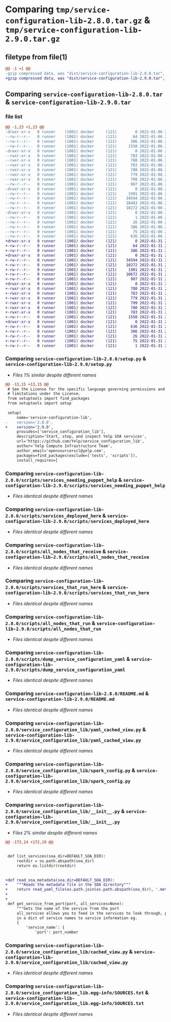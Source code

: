 # Comparing `tmp/service-configuration-lib-2.8.0.tar.gz` & `tmp/service-configuration-lib-2.9.0.tar.gz`

## filetype from file(1)

```diff
@@ -1 +1 @@
-gzip compressed data, was "dist/service-configuration-lib-2.8.0.tar", last modified: Thu Jan  6 23:19:17 2022, max compression
+gzip compressed data, was "dist/service-configuration-lib-2.9.0.tar", last modified: Mon Jan 31 23:39:35 2022, max compression
```

## Comparing `service-configuration-lib-2.8.0.tar` & `service-configuration-lib-2.9.0.tar`

### file list

```diff
@@ -1,23 +1,23 @@
-drwxr-xr-x   0 runner    (1001) docker     (121)        0 2022-01-06 23:19:17.000000 service-configuration-lib-2.8.0/
--rw-r--r--   0 runner    (1001) docker     (121)       64 2022-01-06 23:19:17.000000 service-configuration-lib-2.8.0/setup.cfg
--rw-r--r--   0 runner    (1001) docker     (121)      386 2022-01-06 23:19:17.000000 service-configuration-lib-2.8.0/PKG-INFO
--rw-r--r--   0 runner    (1001) docker     (121)     1550 2022-01-06 23:19:10.000000 service-configuration-lib-2.8.0/setup.py
-drwxr-xr-x   0 runner    (1001) docker     (121)        0 2022-01-06 23:19:17.000000 service-configuration-lib-2.8.0/scripts/
--rwxr-xr-x   0 runner    (1001) docker     (121)      783 2022-01-06 23:19:10.000000 service-configuration-lib-2.8.0/scripts/services_needing_puppet_help
--rwxr-xr-x   0 runner    (1001) docker     (121)      780 2022-01-06 23:19:10.000000 service-configuration-lib-2.8.0/scripts/services_deployed_here
--rwxr-xr-x   0 runner    (1001) docker     (121)      783 2022-01-06 23:19:10.000000 service-configuration-lib-2.8.0/scripts/all_nodes_that_receive
--rwxr-xr-x   0 runner    (1001) docker     (121)      780 2022-01-06 23:19:10.000000 service-configuration-lib-2.8.0/scripts/services_that_run_here
--rwxr-xr-x   0 runner    (1001) docker     (121)      779 2022-01-06 23:19:10.000000 service-configuration-lib-2.8.0/scripts/all_nodes_that_run
--rwxr-xr-x   0 runner    (1001) docker     (121)      799 2022-01-06 23:19:10.000000 service-configuration-lib-2.8.0/scripts/dump_service_configuration_yaml
--rw-r--r--   0 runner    (1001) docker     (121)      907 2022-01-06 23:19:10.000000 service-configuration-lib-2.8.0/README.md
-drwxr-xr-x   0 runner    (1001) docker     (121)        0 2022-01-06 23:19:17.000000 service-configuration-lib-2.8.0/service_configuration_lib/
--rw-r--r--   0 runner    (1001) docker     (121)     1901 2022-01-06 23:19:10.000000 service-configuration-lib-2.8.0/service_configuration_lib/yaml_cached_view.py
--rw-r--r--   0 runner    (1001) docker     (121)    34594 2022-01-06 23:19:10.000000 service-configuration-lib-2.8.0/service_configuration_lib/spark_config.py
--rw-r--r--   0 runner    (1001) docker     (121)    10483 2022-01-06 23:19:10.000000 service-configuration-lib-2.8.0/service_configuration_lib/__init__.py
--rw-r--r--   0 runner    (1001) docker     (121)    10272 2022-01-06 23:19:10.000000 service-configuration-lib-2.8.0/service_configuration_lib/cached_view.py
-drwxr-xr-x   0 runner    (1001) docker     (121)        0 2022-01-06 23:19:17.000000 service-configuration-lib-2.8.0/service_configuration_lib.egg-info/
--rw-r--r--   0 runner    (1001) docker     (121)        1 2022-01-06 23:19:17.000000 service-configuration-lib-2.8.0/service_configuration_lib.egg-info/dependency_links.txt
--rw-r--r--   0 runner    (1001) docker     (121)       26 2022-01-06 23:19:17.000000 service-configuration-lib-2.8.0/service_configuration_lib.egg-info/top_level.txt
--rw-r--r--   0 runner    (1001) docker     (121)      386 2022-01-06 23:19:17.000000 service-configuration-lib-2.8.0/service_configuration_lib.egg-info/PKG-INFO
--rw-r--r--   0 runner    (1001) docker     (121)       75 2022-01-06 23:19:17.000000 service-configuration-lib-2.8.0/service_configuration_lib.egg-info/requires.txt
--rw-r--r--   0 runner    (1001) docker     (121)      636 2022-01-06 23:19:17.000000 service-configuration-lib-2.8.0/service_configuration_lib.egg-info/SOURCES.txt
+drwxr-xr-x   0 runner    (1001) docker     (121)        0 2022-01-31 23:39:35.000000 service-configuration-lib-2.9.0/
+-rw-r--r--   0 runner    (1001) docker     (121)       64 2022-01-31 23:39:35.000000 service-configuration-lib-2.9.0/setup.cfg
+-rw-r--r--   0 runner    (1001) docker     (121)      386 2022-01-31 23:39:35.000000 service-configuration-lib-2.9.0/PKG-INFO
+drwxr-xr-x   0 runner    (1001) docker     (121)        0 2022-01-31 23:39:35.000000 service-configuration-lib-2.9.0/service_configuration_lib/
+-rw-r--r--   0 runner    (1001) docker     (121)    34594 2022-01-31 23:39:29.000000 service-configuration-lib-2.9.0/service_configuration_lib/spark_config.py
+-rw-r--r--   0 runner    (1001) docker     (121)    10272 2022-01-31 23:39:29.000000 service-configuration-lib-2.9.0/service_configuration_lib/cached_view.py
+-rw-r--r--   0 runner    (1001) docker     (121)     1901 2022-01-31 23:39:29.000000 service-configuration-lib-2.9.0/service_configuration_lib/yaml_cached_view.py
+-rw-r--r--   0 runner    (1001) docker     (121)    10672 2022-01-31 23:39:29.000000 service-configuration-lib-2.9.0/service_configuration_lib/__init__.py
+-rw-r--r--   0 runner    (1001) docker     (121)      907 2022-01-31 23:39:29.000000 service-configuration-lib-2.9.0/README.md
+drwxr-xr-x   0 runner    (1001) docker     (121)        0 2022-01-31 23:39:35.000000 service-configuration-lib-2.9.0/scripts/
+-rwxr-xr-x   0 runner    (1001) docker     (121)      780 2022-01-31 23:39:29.000000 service-configuration-lib-2.9.0/scripts/services_that_run_here
+-rwxr-xr-x   0 runner    (1001) docker     (121)      783 2022-01-31 23:39:29.000000 service-configuration-lib-2.9.0/scripts/all_nodes_that_receive
+-rwxr-xr-x   0 runner    (1001) docker     (121)      779 2022-01-31 23:39:29.000000 service-configuration-lib-2.9.0/scripts/all_nodes_that_run
+-rwxr-xr-x   0 runner    (1001) docker     (121)      799 2022-01-31 23:39:29.000000 service-configuration-lib-2.9.0/scripts/dump_service_configuration_yaml
+-rwxr-xr-x   0 runner    (1001) docker     (121)      780 2022-01-31 23:39:29.000000 service-configuration-lib-2.9.0/scripts/services_deployed_here
+-rwxr-xr-x   0 runner    (1001) docker     (121)      783 2022-01-31 23:39:29.000000 service-configuration-lib-2.9.0/scripts/services_needing_puppet_help
+-rw-r--r--   0 runner    (1001) docker     (121)     1550 2022-01-31 23:39:29.000000 service-configuration-lib-2.9.0/setup.py
+drwxr-xr-x   0 runner    (1001) docker     (121)        0 2022-01-31 23:39:35.000000 service-configuration-lib-2.9.0/service_configuration_lib.egg-info/
+-rw-r--r--   0 runner    (1001) docker     (121)      636 2022-01-31 23:39:35.000000 service-configuration-lib-2.9.0/service_configuration_lib.egg-info/SOURCES.txt
+-rw-r--r--   0 runner    (1001) docker     (121)      386 2022-01-31 23:39:35.000000 service-configuration-lib-2.9.0/service_configuration_lib.egg-info/PKG-INFO
+-rw-r--r--   0 runner    (1001) docker     (121)       26 2022-01-31 23:39:35.000000 service-configuration-lib-2.9.0/service_configuration_lib.egg-info/top_level.txt
+-rw-r--r--   0 runner    (1001) docker     (121)       75 2022-01-31 23:39:35.000000 service-configuration-lib-2.9.0/service_configuration_lib.egg-info/requires.txt
+-rw-r--r--   0 runner    (1001) docker     (121)        1 2022-01-31 23:39:35.000000 service-configuration-lib-2.9.0/service_configuration_lib.egg-info/dependency_links.txt
```

### Comparing `service-configuration-lib-2.8.0/setup.py` & `service-configuration-lib-2.9.0/setup.py`

 * *Files 1% similar despite different names*

```diff
@@ -13,15 +13,15 @@
 # See the License for the specific language governing permissions and
 # limitations under the License.
 from setuptools import find_packages
 from setuptools import setup
 
 setup(
     name='service-configuration-lib',
-    version='2.8.0',
+    version='2.9.0',
     provides=['service_configuration_lib'],
     description='Start, stop, and inspect Yelp SOA services',
     url='https://github.com/Yelp/service_configuration_lib',
     author='Yelp Compute Infrastructure Team',
     author_email='opensource+scl@yelp.com',
     packages=find_packages(exclude=['tests', 'scripts']),
     install_requires=[
```

### Comparing `service-configuration-lib-2.8.0/scripts/services_needing_puppet_help` & `service-configuration-lib-2.9.0/scripts/services_needing_puppet_help`

 * *Files identical despite different names*

### Comparing `service-configuration-lib-2.8.0/scripts/services_deployed_here` & `service-configuration-lib-2.9.0/scripts/services_deployed_here`

 * *Files identical despite different names*

### Comparing `service-configuration-lib-2.8.0/scripts/all_nodes_that_receive` & `service-configuration-lib-2.9.0/scripts/all_nodes_that_receive`

 * *Files identical despite different names*

### Comparing `service-configuration-lib-2.8.0/scripts/services_that_run_here` & `service-configuration-lib-2.9.0/scripts/services_that_run_here`

 * *Files identical despite different names*

### Comparing `service-configuration-lib-2.8.0/scripts/all_nodes_that_run` & `service-configuration-lib-2.9.0/scripts/all_nodes_that_run`

 * *Files identical despite different names*

### Comparing `service-configuration-lib-2.8.0/scripts/dump_service_configuration_yaml` & `service-configuration-lib-2.9.0/scripts/dump_service_configuration_yaml`

 * *Files identical despite different names*

### Comparing `service-configuration-lib-2.8.0/README.md` & `service-configuration-lib-2.9.0/README.md`

 * *Files identical despite different names*

### Comparing `service-configuration-lib-2.8.0/service_configuration_lib/yaml_cached_view.py` & `service-configuration-lib-2.9.0/service_configuration_lib/yaml_cached_view.py`

 * *Files identical despite different names*

### Comparing `service-configuration-lib-2.8.0/service_configuration_lib/spark_config.py` & `service-configuration-lib-2.9.0/service_configuration_lib/spark_config.py`

 * *Files identical despite different names*

### Comparing `service-configuration-lib-2.8.0/service_configuration_lib/__init__.py` & `service-configuration-lib-2.9.0/service_configuration_lib/__init__.py`

 * *Files 2% similar despite different names*

```diff
@@ -172,14 +172,19 @@
 
 
 def list_services(soa_dir=DEFAULT_SOA_DIR):
     rootdir = os.path.abspath(soa_dir)
     return os.listdir(rootdir)
 
 
+def read_soa_metadata(soa_dir=DEFAULT_SOA_DIR):
+    """Reads the metadata file in the SOA directory"""
+    return read_yaml_file(os.path.join(os.path.abspath(soa_dir), '.metadata.json'))
+
+
 def get_service_from_port(port, all_services=None):
     """Gets the name of the service from the port
     all_services allows you to feed in the services to look through, pass
     in a dict of service names to service information eg.
     {
         'service_name': {
             'port': port_number
```

### Comparing `service-configuration-lib-2.8.0/service_configuration_lib/cached_view.py` & `service-configuration-lib-2.9.0/service_configuration_lib/cached_view.py`

 * *Files identical despite different names*

### Comparing `service-configuration-lib-2.8.0/service_configuration_lib.egg-info/SOURCES.txt` & `service-configuration-lib-2.9.0/service_configuration_lib.egg-info/SOURCES.txt`

 * *Files identical despite different names*

